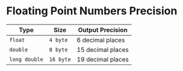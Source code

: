 # Floating Point Numbers Precision


|Type          |Size        | Output Precision   |
|--------------|------------|--------------------|
|`float`       | `4 byte`   | 6 decimal places   |
|`double`      | `8 byte`   | 15 decimal places  |
|`long double` | `16 byte`  | 19 decimal places  |
